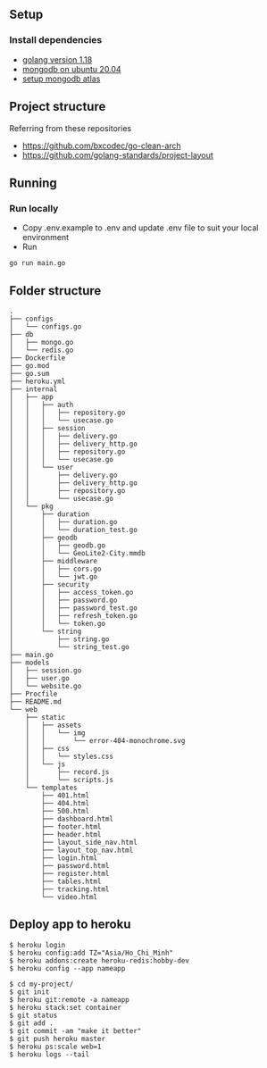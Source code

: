 ## Setup

### Install dependencies

- [golang version 1.18](https://go.dev/doc/install)
- [mongodb on ubuntu 20.04](https://www.digitalocean.com/community/tutorials/how-to-install-mongodb-on-ubuntu-20-04)
- [setup mongodb atlas](https://www.mongodb.com/developer/how-to/use-atlas-on-heroku/)

## Project structure

Referring from these repositories

- https://github.com/bxcodec/go-clean-arch
- https://github.com/golang-standards/project-layout

## Running

### Run locally

- Copy .env.example to .env and update .env file to suit your local environment
- Run

```
go run main.go
```

## Folder structure

```
.
├── configs
│   └── configs.go
├── db
│   ├── mongo.go
│   └── redis.go
├── Dockerfile
├── go.mod
├── go.sum
├── heroku.yml
├── internal
│   ├── app
│   │   ├── auth
│   │   │   ├── repository.go
│   │   │   └── usecase.go
│   │   ├── session
│   │   │   ├── delivery.go
│   │   │   ├── delivery_http.go
│   │   │   ├── repository.go
│   │   │   └── usecase.go
│   │   └── user
│   │       ├── delivery.go
│   │       ├── delivery_http.go
│   │       ├── repository.go
│   │       └── usecase.go
│   └── pkg
│       ├── duration
│       │   ├── duration.go
│       │   └── duration_test.go
│       ├── geodb
│       │   ├── geodb.go
│       │   └── GeoLite2-City.mmdb
│       ├── middleware
│       │   ├── cors.go
│       │   └── jwt.go
│       ├── security
│       │   ├── access_token.go
│       │   ├── password.go
│       │   ├── password_test.go
│       │   ├── refresh_token.go
│       │   └── token.go
│       └── string
│           ├── string.go
│           └── string_test.go
├── main.go
├── models
│   ├── session.go
│   ├── user.go
│   └── website.go
├── Procfile
├── README.md
└── web
    ├── static
    │   ├── assets
    │   │   └── img
    │   │       └── error-404-monochrome.svg
    │   ├── css
    │   │   └── styles.css
    │   └── js
    │       ├── record.js
    │       └── scripts.js
    └── templates
        ├── 401.html
        ├── 404.html
        ├── 500.html
        ├── dashboard.html
        ├── footer.html
        ├── header.html
        ├── layout_side_nav.html
        ├── layout_top_nav.html
        ├── login.html
        ├── password.html
        ├── register.html
        ├── tables.html
        ├── tracking.html
        └── video.html
```

## Deploy app to heroku
 
```
$ heroku login
$ heroku config:add TZ="Asia/Ho_Chi_Minh"
$ heroku addons:create heroku-redis:hobby-dev
$ heroku config --app nameapp

$ cd my-project/
$ git init
$ heroku git:remote -a nameapp
$ heroku stack:set container
$ git status
$ git add .
$ git commit -am "make it better"
$ git push heroku master
$ heroku ps:scale web=1
$ heroku logs --tail
```
